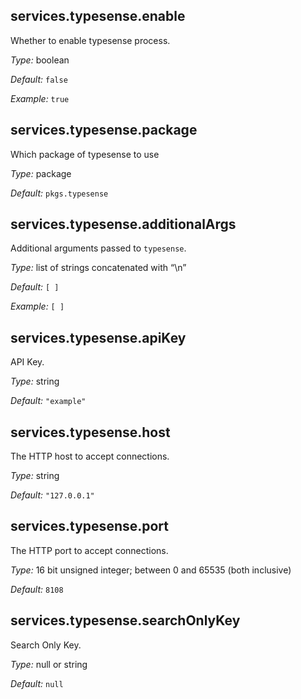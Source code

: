 [comment]: # (Do not edit this file as it is autogenerated. Go to docs/individual-docs if you want to make edits.)


[comment]: # (Please add your documentation on top of this line)

## services\.typesense\.enable



Whether to enable typesense process\.



*Type:*
boolean



*Default:*
` false `



*Example:*
` true `



## services\.typesense\.package



Which package of typesense to use



*Type:*
package



*Default:*
` pkgs.typesense `



## services\.typesense\.additionalArgs

Additional arguments passed to ` typesense `\.



*Type:*
list of strings concatenated with “\\n”



*Default:*
` [ ] `



*Example:*
` [ ] `



## services\.typesense\.apiKey



API Key\.



*Type:*
string



*Default:*
` "example" `



## services\.typesense\.host



The HTTP host to accept connections\.



*Type:*
string



*Default:*
` "127.0.0.1" `



## services\.typesense\.port



The HTTP port to accept connections\.



*Type:*
16 bit unsigned integer; between 0 and 65535 (both inclusive)



*Default:*
` 8108 `



## services\.typesense\.searchOnlyKey



Search Only Key\.



*Type:*
null or string



*Default:*
` null `
